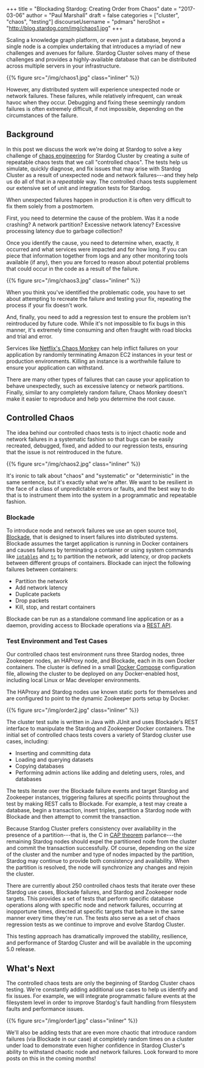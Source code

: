 +++
title = "Blockading Stardog: Creating Order from Chaos"
date = "2017-03-06"
author = "Paul Marshall"
draft = false
categories = ["cluster", "chaos", "testing"]
discourseUsername = "pdmars"
heroShot = "http://blog.stardog.com/img/chaos1.jpg"
+++

Scaling a knowledge graph platform, or even just a database, beyond a single node is a complex undertaking that introduces a myriad of new challenges and avenues for failure. Stardog Cluster
solves many of these challenges and provides a highly-available
database that can be distributed across multiple servers in your infrastructure.<!--more-->

{{% figure src="/img/chaos1.jpg" class="inliner" %}}

However, any distributed system will experience unexpected node or network
failures. These failures, while relatively infrequent, can wreak havoc 
when they occur. Debugging and fixing these seemingly random
failures is often extremely difficult, if not impossible, depending on the
circumstances of the failure.

## Background

In this post we discuss the work we're doing at Stardog to solve a key challenge of
[chaos engineering](http://techblog.netflix.com/2014/09/introducing-chaos-engineering.html)
for Stardog Cluster by creating a suite of repeatable chaos tests that we call
"controlled chaos". The tests help us simulate, quickly diagnose, and fix issues
that may arise with Stardog Cluster as a result of unexpected node and network
failures---and they help us do all of that in a *repeatable* way. The controlled chaos tests supplement our extensive set of unit and
integration tests for Stardog.

When unexpected failures happen in production it is often very difficult to fix
them solely from a postmortem. 

First, you need to determine the cause of the
problem. Was it a node crashing? A network partition? Excessive network latency?
Excessive processing latency due to garbage collection? 

Once you identify the cause, you need to determine when, exactly, it
occurred and what services were impacted and for how long. If you can piece
that information together from logs and any other monitoring tools available
(if any), then you are forced to reason about potential problems that could
occur in the code as a result of the failure.

{{% figure src="/img/chaos3.jpg" class="inliner" %}}

When you think you've identified the problematic code, you have to
set about attempting to recreate the failure and testing your fix, repeating
the process if your fix doesn't work. 

And, finally, you need to add a regression
test to ensure the problem isn't reintroduced by future code.
While it's not impossible to fix bugs in this manner, it's extremely
time consuming and often fraught with road blocks and trial and error.

Services like [Netflix's Chaos Monkey](https://github.com/Netflix/SimianArmy/wiki/Chaos-Monkey)
can help inflict failures on your application by randomly terminating Amazon
EC2 instances in your test or production environments. Killing an instance is a
worthwhile failure to ensure your application can withstand. 

There are many other types of failures that can cause your
application to behave unexpectedly, such as excessive latency or network
partitions. Finally, similar to any completely random failure, Chaos Monkey
doesn't make it easier to reproduce and help you
determine the root cause.

## Controlled Chaos

The idea behind our controlled chaos tests is to inject chaotic node and
network failures in a systematic fashion so that bugs can be easily recreated,
debugged, fixed, and added to our regression tests, ensuring that the issue is
not reintroduced in the future.

{{% figure src="/img/chaos2.jpg" class="inliner" %}}

It's ironic to talk about "chaos" and "systematic" or "deterministic" in the same sentence, but it's exactly what we're after. We want to be resilient in the face of a class of unpredictable errors or faults, and the best way to do that is to instrument them into the system in a programmatic and repeatable fashion.

### Blockade

To introduce node and network failures we use an open source tool,
[Blockade](https://github.com/worstcase/blockade), that is designed to insert
failures into distributed systems. Blockade assumes the
target application is running in Docker containers and causes failures by
terminating a container or using system commands like [`iptables`](https://en.wikipedia.org/wiki/Iptables) and [`tc`](http://tldp.org/HOWTO/Traffic-Control-HOWTO/intro.html)
to partition the network, add latency, or drop packets between different
groups of containers. Blockade can inject the following failures between
containers:

- Partition the network
- Add network latency
- Duplicate packets
- Drop packets
- Kill, stop, and restart containers

Blockade can be run as a standalone command line application or as a daemon,
providing access to Blockade operations via a
[REST API](http://blockade.readthedocs.io/en/latest/rest.html).

### Test Environment and Test Cases

Our controlled chaos test environment runs three Stardog nodes, three Zookeeper nodes, an HAProxy node, and Blockade, each in its own Docker containers. The
cluster is defined in a small [Docker Compose](https://docs.docker.com/compose/)
configuration file, allowing the cluster to be deployed on any Docker-enabled
host, including local Linux or Mac developer environments. 

The HAProxy and Stardog nodes use known static ports for themselves and are configured to point
to the dynamic Zookeeper ports setup by Docker.

{{% figure src="/img/order2.jpg" class="inliner" %}}

The cluster test suite is written in Java with JUnit and uses Blockade's REST
interface to manipulate the Stardog and Zookeeper Docker containers.
The initial set of controlled chaos tests covers a variety of Stardog
cluster use cases, including:

- Inserting and committing data
- Loading and querying datasets
- Copying databases
- Performing admin actions like adding and deleting users, roles, and databases

The tests iterate over the Blockade failure events and target Stardog and
Zookeeper instances, triggering failures at specific points throughout the test
by making REST calls to Blockade. For example, a test may create a database,
begin a transaction, insert triples, partition a Stardog node with Blockade and
then attempt to commit the transaction. 

Because Stardog Cluster prefers consistency over availability in the presence of a partition---that is, the C in [CAP theorem](https://www.infoq.com/articles/cap-twelve-years-later-how-the-rules-have-changed)
parlance---the remaining Stardog nodes should expel the partitioned node from
the cluster and commit the transaction successfully. Of course, depending on the
size of the cluster and the number and type of nodes impacted by the partition,
Stardog may continue to provide both consistency and availability. When the
partition is resolved, the node will synchronize any changes and rejoin
the cluster.

There are currently about 250 controlled chaos tests that iterate over these
Stardog use cases, Blockade failures, and Stardog and Zookeeper node targets.
This provides a set of tests that perform specific database operations along with
specific node and network failures, occurring at inopportune times, directed
at specific targets that behave in the same manner every time they're run. The
tests also serve as a set of chaos regression tests as we continue to improve
and evolve Stardog Cluster.

This testing approach has dramatically improved the stability, resilience, and performance of Stardog Cluster and will be available in the upcoming 5.0 release.

## What's Next

The controlled chaos tests are only the beginning of Stardog Cluster chaos
testing. We're constantly adding additional use cases to help us identify
and fix issues. For example, we will integrate programmatic failure events at the filesystem level in order to improve Stardog's fault handling from filesystem faults and performance issues.

{{% figure src="/img/order1.jpg" class="inliner" %}}

We'll also be adding tests that are even more chaotic 
that introduce random failures (via Blockade in our case)
at completely random times on a cluster under load to demonstrate even higher
confidence in Stardog Cluster's ability to withstand chaotic node and network
failures. Look forward to more posts on this in the coming months!
